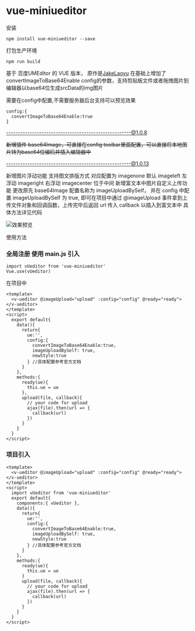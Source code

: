 # vue-miniueditor
安装
```
npm install vue-miniueditor --save
```
打包生产环境
```
npm run build
```
基于 百度UMEditor 的 VUE 版本， 原作是[JakeLaoyu](https://github.com/JakeLaoyu)
在基础上增加了 convertImageToBase64Enable config的参数，支持剪贴板文件或者拖拽图片到编辑器以base64位生成srcData的img图片

需要在config中配置,不需要服务器后台支持可以预览效果
```
config:{
  convertImageToBase64Enable:true
}
```
-----------------------------------------------------@1.0.8

~~新增插件 base64Image，可直接在config toolbar里面配置，可以直接将本地图片转为base64位编码并插入编辑器中~~

-----------------------------------------------------@1.0.13

新增图片浮动功能 支持图文排版方式 对应配置为 imagenone 默认 imageleft 左浮动 imageright 右浮动 imagecenter 位于中间
新增富文本中图片自定义上传功能 更改原先 base64Image 配置名称为 imageUploadBySelf， 并在 config 中配置 imageUploadBySelf 为 true,
即可在项目中通过 @imageUpload 事件拿到上传文件对象和回调函数，上传完毕后返回 url 传入 callback 以插入到富文本中
具体方法详见代码

![效果预览](https://github.com/Xekin-FE/vue-miniumeditor/blob/master/src/assets/ReadMe.png)

使用方法

### 全局注册 使用 main.js 引入
```
import vUeditor from 'vue-miniueditor'
Vue.use(vUeditor)
```
在项目中
```
<template>
  <v-ueditor @imageUpload="upload" :config="config" @ready="ready"></v-ueditor>
</template>
<script>
  export default{
    data(){
      return{
        ue:'',
        config:{
          convertImageToBase64Enable:true,
          imageUploadBySelf: true,
          newStyle:true
        } //具体配置参考官方文档
      }
    },
    methods:{
      ready(ue){
        this.ue = ue
      },
      upload(file, callback){
        // your code for upload
        ajax(file).then(url => {
          callback(url)
        })
      }
    }
  }
</script>
```

### 项目引入
```
<template>
  <v-ueditor @imageUpload="upload" :config="config" @ready="ready"></v-ueditor>
</template>
<script>
  import vUeditor from 'vue-miniueditor'
  export default{
    components:{ vUeditor },
    data(){
      return{
        ue:'',
        config:{
          convertImageToBase64Enable:true,
          imageUploadBySelf: true,
          newStyle:true
        } //具体配置参考官方文档
      }
    },
    methods:{
      ready(ue){
        this.ue = ue
      }
      upload(file, callback){
        // your code for upload
        ajax(file).then(url => {
          callback(url)
        })
      }
    }
  }
</script>
```
